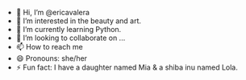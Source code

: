 - 👋 Hi, I’m @ericavalera
- 👀 I’m interested in the beauty and art.
- 🌱 I’m currently learning Python.
- 💞️ I’m looking to collaborate on ...
- 📫 How to reach me 
- 😄 Pronouns: she/her
- ⚡ Fun fact: I have a daughter named Mia & a shiba inu named Lola.

<!---
ericavalera/ericavalera is a ✨ special ✨ repository because its `README.md` (this file) appears on your GitHub profile.
You can click the Preview link to take a look at your changes.
--->
